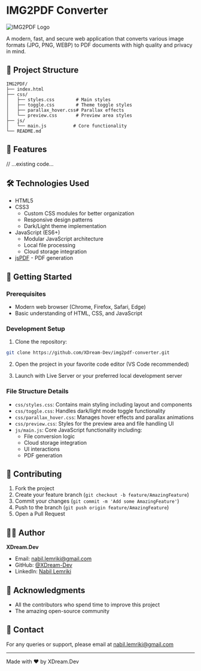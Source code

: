 # IMG2PDF Converter

![IMG2PDF Logo](Images-to-PDF-Converter-DarkTheme.png)

A modern, fast, and secure web application that converts various image formats (JPG, PNG, WEBP) to PDF documents with high quality and privacy in mind.

## 📁 Project Structure

```
IMG2PDF/
├── index.html
├── css/
│   ├── styles.css        # Main styles
│   ├── toggle.css        # Theme toggle styles
│   ├── parallax_hover.css# Parallax effects
│   └── preview.css       # Preview area styles
├── js/
│   └── main.js          # Core functionality
└── README.md
```

## 🌟 Features

// ...existing code...

## 🛠 Technologies Used

- HTML5
- CSS3
  - Custom CSS modules for better organization
  - Responsive design patterns
  - Dark/Light theme implementation
- JavaScript (ES6+)
  - Modular JavaScript architecture
  - Local file processing
  - Cloud storage integration
- [jsPDF](https://github.com/MrRio/jsPDF) - PDF generation

## 🚀 Getting Started

### Prerequisites

- Modern web browser (Chrome, Firefox, Safari, Edge)
- Basic understanding of HTML, CSS, and JavaScript

### Development Setup

1. Clone the repository:

```bash
git clone https://github.com/XDream-Dev/img2pdf-converter.git
```

2. Open the project in your favorite code editor (VS Code recommended)

3. Launch with Live Server or your preferred local development server

### File Structure Details

- `css/styles.css`: Contains main styling including layout and components
- `css/toggle.css`: Handles dark/light mode toggle functionality
- `css/parallax_hover.css`: Manages hover effects and parallax animations
- `css/preview.css`: Styles for the preview area and file handling UI
- `js/main.js`: Core JavaScript functionality including:
  - File conversion logic
  - Cloud storage integration
  - UI interactions
  - PDF generation

## 🤝 Contributing

1. Fork the project
2. Create your feature branch (`git checkout -b feature/AmazingFeature`)
3. Commit your changes (`git commit -m 'Add some AmazingFeature'`)
4. Push to the branch (`git push origin feature/AmazingFeature`)
5. Open a Pull Request

## 👨‍💻 Author

**XDream.Dev**

- Email: nabil.lemriki@gmail.com
- GitHub: [@XDream-Dev](https://github.com/XDream-Dev)
- LinkedIn: [Nabil Lemriki](https://www.linkedin.com/in/nabil-lemriki-588550205/)

## 🙏 Acknowledgments

- All the contributors who spend time to improve this project
- The amazing open-source community

## 📧 Contact

For any queries or support, please email at nabil.lemriki@gmail.com

---

Made with ❤️ by XDream.Dev
